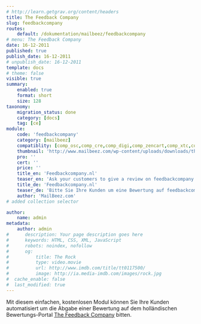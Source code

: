 ```yaml
---
# http://learn.getgrav.org/content/headers
title: The Feedback Company
slug: feedbackcompany
routes:
    default: /dokumentation/mailbeez/feedbackcompany
# menu: The Feedback Company
date: 16-12-2011
published: true
publish_date: 16-12-2011
# unpublish_date: 16-12-2011
template: docs
# theme: false
visible: true
summary:
    enabled: true
    format: short
    size: 128
taxonomy:
    migration_status: done
    category: [docs]
    tag: [ce]
module:
    code: 'feedbackcompany'
    category: [mailbeez]
    compatiblity: [comp_osc,comp_cre,comp_digi,comp_zencart,comp_xtc,comp_xtcm2,comp_gambio]
    thumbnail: 'http://www.mailbeez.com/wp-content/uploads/downloads/thumbnails/2012/05/icon_32.png'
    pro: ''
    cert: ''
    price: ''
    title_en: 'Feedbackcompany.nl'
    teaser_en: 'Ask your customers to give a review on feedbackcompany.nl'
    title_de: 'Feedbackcompany.nl'
    teaser_de: 'Bitte Sie Ihre Kunden um eine Bewertung auf feedbackcompany.nl'
    author: 'MailBeez.com'
# added collection selector

author:
    name: admin
metadata:
    author: admin
#      description: Your page description goes here
#      keywords: HTML, CSS, XML, JavaScript
#      robots: noindex, nofollow
#      og:
#          title: The Rock
#          type: video.movie
#          url: http://www.imdb.com/title/tt0117500/
#          image: http://ia.media-imdb.com/images/rock.jpg
#  cache_enable: false
#  last_modified: true
---
```


Mit diesem einfachen, kostenlosen Modul können Sie Ihre Kunden automatisiert um die Abgabe einer Bewertung auf dem holländischen Bewertungs-Portal [The Feedback Company](https://www.feedbackcompany.nl/) bitten.



